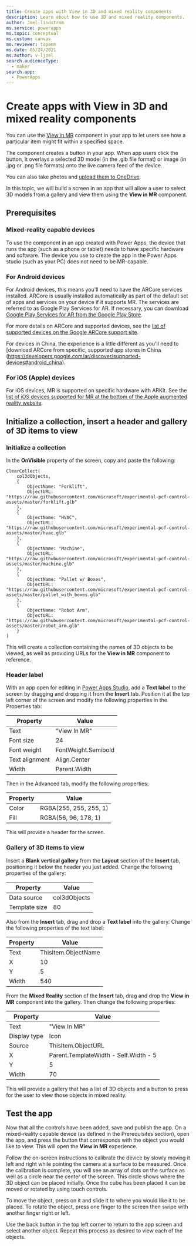 ```yaml
---
title: Create apps with View in 3D and mixed reality components
description: Learn about how to use 3D and mixed reality components.
author: Joel-lindstrom
ms.service: powerapps
ms.topic: conceptual
ms.custom: canvas
ms.reviewer: tapanm
ms.date: 05/24/2021
ms.author: v-ljoel
search.audienceType:
  - maker
search.app:
  - PowerApps
---
```

# Create apps with View in 3D and mixed reality components

You can use the [View in MR](../mixed-reality-component-view-mr.md) component in your app to let users see how a particular item might fit within a specified space.

The component creates a button in your app. When app users click the button, it overlays a selected 3D model (in the .glb file format) or image (in .jpg or .png file formats) onto the live camera feed of the device.

You can also take photos and [upload them to OneDrive](https://docs.microsoft.com/powerapps/maker/canvas-apps/mixed-reality-take-upload-photos).

In this topic, we will build a screen in an app that will allow a user to select 3D models from a gallery and view them using the **View in MR** component.

## Prerequisites

### Mixed-reality capable devices

To use the component in an app created with Power Apps, the device that runs the app (such as a phone or tablet) needs to have specific hardware and software. The device you use to create the app in the Power Apps studio (such as your PC) does not need to be MR-capable.

### For Android devices

For Android devices, this means you'll need to have the ARCore services installed. ARCore is usually installed automatically as part of the default set of apps and services on your device if it supports MR. The services are referred to as Google Play Services for AR. If necessary, you can download [Google Play Services for AR from the Google Play Store](https://play.google.com/store/apps/details?id=com.google.ar.core).

For more details on ARCore and supported devices, see the [list of supported devices on the Google ARCore support site](https://developers.google.com/ar/discover/supported-devices#android_play).

For devices in China, the experience is a little different as you'll need to [download ARCore from specific, supported app stores in China (https://developers.google.com/ar/discover/supported-devices#android_china).

### For iOS (Apple) devices

For iOS devices, MR is supported on specific hardware with ARKit. See the [list of iOS devices supported for MR at the bottom of the Apple augmented reality website](https://www.apple.com/augmented-reality/).

## Initialize a collection, insert a header and gallery of 3D items to view

### Initialize a collection

In the **OnVisible** property of the screen, copy and paste the following:

```
ClearCollect(
    col3dObjects,
    {
        ObjectName: "Forklift",
        ObjectURL: "https://raw.githubusercontent.com/microsoft/experimental-pcf-control-assets/master/forklift.glb"
    },
    {
        ObjectName: "HVAC",
        ObjectURL: "https://raw.githubusercontent.com/microsoft/experimental-pcf-control-assets/master/hvac.glb"
    },
    {
        ObjectName: "Machine",
        ObjectURL: "https://raw.githubusercontent.com/microsoft/experimental-pcf-control-assets/master/machine.glb"
    },
    {
        ObjectName: "Pallet w/ Boxes",
        ObjectURL: "https://raw.githubusercontent.com/microsoft/experimental-pcf-control-assets/master/pallet_with_boxes.glb"
    },
    {
        ObjectName: "Robot Arm",
        ObjectURL: "https://raw.githubusercontent.com/microsoft/experimental-pcf-control-assets/master/robot_arm.glb"
    }
)
```

This will create a collection containing the names of 3D objects to be viewed, as well as providing URLs for the **View in MR** component to reference.

### Header label

With an app open for editing in [Power Apps Studio](https://create.powerapps.com/), add a **Text label** to the screen by dragging and dropping it from the **Insert** tab. Position it at the top left corner of the screen and modify the following properties in the Properties tab:

| Property       | Value               |
|----------------|---------------------|
| Text           | "View In MR"        |
| Font size      | 24                  |
| Font weight    | FontWeight.Semibold |
| Text alignment | Align.Center        |
| Width          | Parent.Width        |

Then in the Advanced tab, modify the following properties:

| Property       | Value                      |
|----------------|----------------------------|
| Color          | RGBA(255, 255, 255, 1)     |
| Fill           | RGBA(56, 96, 178, 1)       |

This will provide a header for the screen.

### Gallery of 3D items to view

Insert a **Blank vertical gallery** from the **Layout** section of the **Insert** tab, positioning it below the header you just added. Change the following properties of the gallery:

| Property      | Value        |
|---------------|--------------|
| Data source   | col3dObjects |
| Template size | 80           |

Also from the **Insert** tab, drag and drop a **Text label** into the gallery. Change the following properties of the text label:

| Property | Value               |
|----------|---------------------|
| Text     | ThisItem.ObjectName |
| X        | 10                  |
| Y        | 5                   |
| Width    | 540                 |

From the **Mixed Reality** section of the **Insert** tab, drag and drop the **View in MR** component into the gallery. Then change the following properties:

| Property     | Value                                 |
|--------------|---------------------------------------|
| Text         | "View In MR"                          |
| Display type | Icon                                  |
| Source       | ThisItem.ObjectURL                    |
| X            | Parent.TemplateWidth - Self.Width - 5 |
| Y            | 5                                     |
| Width        | 70                                    |

This will provide a gallery that has a list of 3D objects and a button to press for the user to view those objects in mixed reality.

## Test the app

Now that all the controls have been added, save and publish the app. On a mixed-reality capable device (as defined in the Prerequisites section), open the app, and press the button that corresponds with the object you would like to view. This will open the **View in MR** experience.

Follow the on-screen instructions to calibrate the device by slowly moving it left and right while pointing the camera at a surface to be measured. Once the calibration is complete, you will see an array of dots on the surface as well as a circle near the center of the screen. This circle shows where the 3D object can be placed initially. Once the cube has been placed it can be moved or rotated by using touch controls.

To move the object, press on it and slide it to where you would like it to be placed. To rotate the object, press one finger to the screen then swipe with another finger right or left.

Use the back button in the top left corner to return to the app screen and select another object. Repeat this process as desired to view each of the objects.